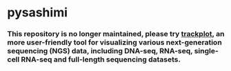 # pysashimi

### This repository is no longer maintained, please try [trackplot](https://github.com/ygidtu/trackplot), an more user-friendly tool for visualizing various next-generation sequencing (NGS) data, including DNA-seq, RNA-seq, single-cell RNA-seq and full-length sequencing datasets.
